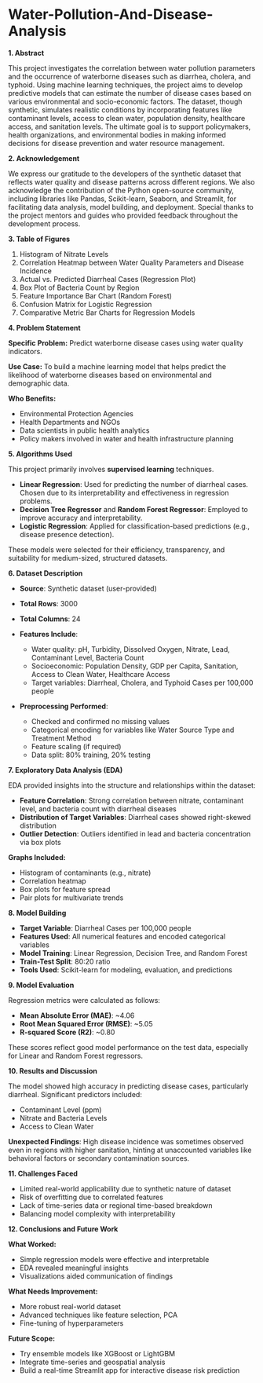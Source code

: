 # Water-Pollution-And-Disease-Analysis
**1. Abstract**

This project investigates the correlation between water pollution parameters and the occurrence of waterborne diseases such as diarrhea, cholera, and typhoid. Using machine learning techniques, the project aims to develop predictive models that can estimate the number of disease cases based on various environmental and socio-economic factors. The dataset, though synthetic, simulates realistic conditions by incorporating features like contaminant levels, access to clean water, population density, healthcare access, and sanitation levels. The ultimate goal is to support policymakers, health organizations, and environmental bodies in making informed decisions for disease prevention and water resource management.

**2. Acknowledgement**

We express our gratitude to the developers of the synthetic dataset that reflects water quality and disease patterns across different regions. We also acknowledge the contribution of the Python open-source community, including libraries like Pandas, Scikit-learn, Seaborn, and Streamlit, for facilitating data analysis, model building, and deployment. Special thanks to the project mentors and guides who provided feedback throughout the development process.

**3. Table of Figures**

1. Histogram of Nitrate Levels
2. Correlation Heatmap between Water Quality Parameters and Disease Incidence
3. Actual vs. Predicted Diarrheal Cases (Regression Plot)
4. Box Plot of Bacteria Count by Region
5. Feature Importance Bar Chart (Random Forest)
6. Confusion Matrix for Logistic Regression
7. Comparative Metric Bar Charts for Regression Models

**4. Problem Statement**

**Specific Problem:** Predict waterborne disease cases using water quality indicators.

**Use Case:** To build a machine learning model that helps predict the likelihood of waterborne diseases based on environmental and demographic data.

**Who Benefits:**

* Environmental Protection Agencies
* Health Departments and NGOs
* Data scientists in public health analytics
* Policy makers involved in water and health infrastructure planning

**5. Algorithms Used**

This project primarily involves **supervised learning** techniques.

* **Linear Regression**: Used for predicting the number of diarrheal cases. Chosen due to its interpretability and effectiveness in regression problems.
* **Decision Tree Regressor** and **Random Forest Regressor**: Employed to improve accuracy and interpretability.
* **Logistic Regression**: Applied for classification-based predictions (e.g., disease presence detection).

These models were selected for their efficiency, transparency, and suitability for medium-sized, structured datasets.

**6. Dataset Description**

* **Source**: Synthetic dataset (user-provided)
* **Total Rows**: 3000
* **Total Columns**: 24
* **Features Include**:

  * Water quality: pH, Turbidity, Dissolved Oxygen, Nitrate, Lead, Contaminant Level, Bacteria Count
  * Socioeconomic: Population Density, GDP per Capita, Sanitation, Access to Clean Water, Healthcare Access
  * Target variables: Diarrheal, Cholera, and Typhoid Cases per 100,000 people
* **Preprocessing Performed**:

  * Checked and confirmed no missing values
  * Categorical encoding for variables like Water Source Type and Treatment Method
  * Feature scaling (if required)
  * Data split: 80% training, 20% testing

**7. Exploratory Data Analysis (EDA)**

EDA provided insights into the structure and relationships within the dataset:

* **Feature Correlation**: Strong correlation between nitrate, contaminant level, and bacteria count with diarrheal diseases
* **Distribution of Target Variables**: Diarrheal cases showed right-skewed distribution
* **Outlier Detection**: Outliers identified in lead and bacteria concentration via box plots

**Graphs Included:**

* Histogram of contaminants (e.g., nitrate)
* Correlation heatmap
* Box plots for feature spread
* Pair plots for multivariate trends

**8. Model Building**

* **Target Variable**: Diarrheal Cases per 100,000 people
* **Features Used**: All numerical features and encoded categorical variables
* **Model Training**: Linear Regression, Decision Tree, and Random Forest
* **Train-Test Split**: 80:20 ratio
* **Tools Used**: Scikit-learn for modeling, evaluation, and predictions

**9. Model Evaluation**

Regression metrics were calculated as follows:

* **Mean Absolute Error (MAE)**: \~4.06
* **Root Mean Squared Error (RMSE)**: \~5.05
* **R-squared Score (R2)**: \~0.80

These scores reflect good model performance on the test data, especially for Linear and Random Forest regressors.

**10. Results and Discussion**

The model showed high accuracy in predicting disease cases, particularly diarrheal. Significant predictors included:

* Contaminant Level (ppm)
* Nitrate and Bacteria Levels
* Access to Clean Water

**Unexpected Findings**: High disease incidence was sometimes observed even in regions with higher sanitation, hinting at unaccounted variables like behavioral factors or secondary contamination sources.

**11. Challenges Faced**

* Limited real-world applicability due to synthetic nature of dataset
* Risk of overfitting due to correlated features
* Lack of time-series data or regional time-based breakdown
* Balancing model complexity with interpretability

**12. Conclusions and Future Work**

**What Worked:**

* Simple regression models were effective and interpretable
* EDA revealed meaningful insights
* Visualizations aided communication of findings

**What Needs Improvement:**

* More robust real-world dataset
* Advanced techniques like feature selection, PCA
* Fine-tuning of hyperparameters

**Future Scope:**

* Try ensemble models like XGBoost or LightGBM
* Integrate time-series and geospatial analysis
* Build a real-time Streamlit app for interactive disease risk prediction
